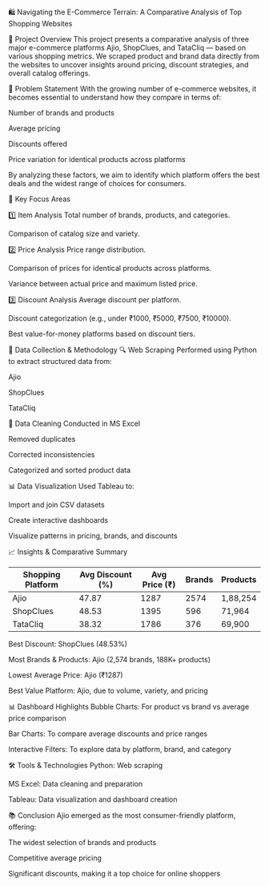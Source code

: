 🛍️ Navigating the E-Commerce Terrain: A Comparative Analysis of Top Shopping Websites

📌 Project Overview
This project presents a comparative analysis of three major e-commerce platforms Ajio, ShopClues, and TataCliq — based on various shopping metrics. We scraped product and brand data directly from the websites to uncover insights around pricing, discount strategies, and overall catalog offerings. 

🧩 Problem Statement
With the growing number of e-commerce websites, it becomes essential to understand how they compare in terms of:

Number of brands and products

Average pricing

Discounts offered

Price variation for identical products across platforms

By analyzing these factors, we aim to identify which platform offers the best deals and the widest range of choices for consumers.

🎯 Key Focus Areas

1️⃣ Item Analysis
Total number of brands, products, and categories.

Comparison of catalog size and variety.

2️⃣ Price Analysis
Price range distribution.

Comparison of prices for identical products across platforms.

Variance between actual price and maximum listed price.

3️⃣ Discount Analysis
Average discount per platform.

Discount categorization (e.g., under ₹1000, ₹5000, ₹7500, ₹10000).

Best value-for-money platforms based on discount tiers.

🧪 Data Collection & Methodology
🔍 Web Scraping
Performed using Python to extract structured data from:

Ajio

ShopClues

TataCliq

🧼 Data Cleaning
Conducted in MS Excel

Removed duplicates

Corrected inconsistencies

Categorized and sorted product data

📊 Data Visualization
Used Tableau to:

Import and join CSV datasets

Create interactive dashboards

Visualize patterns in pricing, brands, and discounts

📈 Insights & Comparative Summary

| Shopping Platform | Avg Discount (%) | Avg Price (₹) | Brands | Products   |
|-------------------|------------------|----------------|--------|------------|
| Ajio              | 47.87            | 1287           | 2574   | 1,88,254   |
| ShopClues         | 48.53            | 1395           | 596    | 71,964     |
| TataCliq          | 38.32            | 1786           | 376    | 69,900     |


Best Discount: ShopClues (48.53%)

Most Brands & Products: Ajio (2,574 brands, 188K+ products)

Lowest Average Price: Ajio (₹1287)

Best Value Platform: Ajio, due to volume, variety, and pricing

📊 Dashboard Highlights
Bubble Charts: For product vs brand vs average price comparison

Bar Charts: To compare average discounts and price ranges

Interactive Filters: To explore data by platform, brand, and category

🛠️ Tools & Technologies
Python: Web scraping

MS Excel: Data cleaning and preparation

Tableau: Data visualization and dashboard creation

📚 Conclusion
Ajio emerged as the most consumer-friendly platform, offering:

The widest selection of brands and products

Competitive average pricing

Significant discounts, making it a top choice for online shoppers

